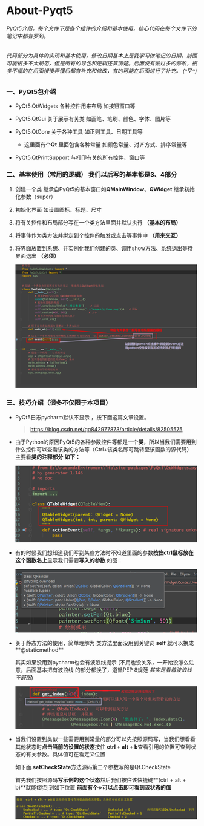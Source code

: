 # About-Pyqt5

###### 				PyQt5介绍，每个文件下是各个控件的介绍和基本使用，核心代码在每个文件下的笔记中都有罗列。

###### 		        代码部分为具体的实现和基本使用，修改日期基本上是我学习做笔记的日期，前面可能很多不太规范，但是所有的导包和逻辑还算清楚。后面没有做过多的修改，很多不懂的在后面慢慢弄懂后都有补充和修改，有的可能在后面进行了补充。    (*^▽^*)

### 一、PyQt5包介绍

+ PyQt5.QtWidgets                         各种控件用来布局       如按钮窗口等

+ PyQt5.QtGui                                 关于展示有关类           如画笔、笔刷、颜色、字体、图片等

+ PyQt5.QtCore                               关于各种工具               如正则工具、日期工具等

  + 这里面有个**Qt**                 里面包含各种常量       如颜色常量、对齐方式、排序常量等

+ PyQt5.QtPrintSupport                与打印有关的所有控件、窗口等

### 二、基本使用（常用的逻辑）    我们以后写的基本都是3、4部分

   1. 创建一个类 继承自PyQt5的基本窗口如**QMainWindow、QWidget**    继承初始化参数（super）

   2. 初始化界面  如设置图标、标题、尺寸

   3. 将有关控件和布局部分写在一个类方法里面并默认执行         **（基本的布局）**  

   4. 将事件作为类方法并绑定到个控件的触发或点击等事件中      **（用来交互）**

   5. 将界面放置到系统、并实例化我们创建的类、调用show方法、系统退出等待界面退出    **（必须）**

      ![images](https://github.com/CodePythonFollow/About-Pyqt5/blob/master/images/%E6%B5%81%E7%A8%8B.png)
      
      

### 三、技巧介绍（很多不仅限于本项目）

+ PyQt5日志pycharm默认不显示 ，按下面这篇文章设置。

  >  https://blog.csdn.net/qq842977873/article/details/82505575

+ 由于Python的原因PyQt5的各种参数控件等都是一个**类**，所以当我们需要用到什么控件可以查看该类的方法等（Ctrl+该类名即可跳转至该函数的源代码）     主要看**类的注释部分**    **如下：**

  ![](https://github.com/CodePythonFollow/About-Pyqt5/blob/master/images/介绍.png)

  

+ 有的时候我们想知道我们写到某些方法时不知道里面的参数**按住ctrl鼠标放在这个函数名上**显示我们需要**写入的参数**   如图：

  ![](https://github.com/CodePythonFollow/About-Pyqt5/blob/master/images/方法.png)
  
  

+ 关于静态方法的使用，简单理解为 类方法里面没用到关键词   **self**    就可以换成**@staticmethod**

  其实如果没用到pycharm也会有波浪线提示   (不用也没关系，一开始没怎么注意，后面基本把有波浪线																				的部分都换了，遵循PEP 8规范 *其实是看着波浪线不舒服*)

  ![](https://github.com/CodePythonFollow/About-Pyqt5/blob/master/images/静态.png)

+ 当我们设置到类似一些需要用到常量的部分可以先按照源码写，当我们想看看其他状态时**点击当前的设置的状态**按住  **ctrl + alt + b**查看引用的位置可查到状态的有关参数。具体值可在看定义位置

  如下面.**setCheckState**方法源码第二个参数写的是Qt.CheckState

  首先我们按照源码**写示例的这个状态**然后我们按住该快捷键**(ctrl + alt + b)**就能t跳到到如下位置   **前面有个※可以点击即可看到该状态的值**
  
  <img src="https://github.com/CodePythonFollow/About-Pyqt5/blob/master/images/State.png" style="zoom:150%;" />
  <vedio src="https://github.com/CodePythonFollow/About-Pyqt5/blob/master/images/%E7%AE%80%E5%8D%95%E6%8A%80%E5%B7%A7.mp4"></vedio>
